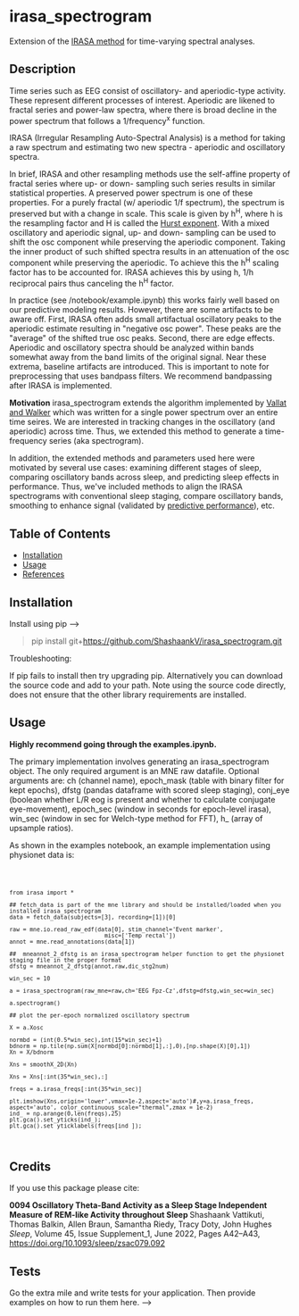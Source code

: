# irasa_spectrogram

Extension of the [IRASA method](#refs) for time-varying spectral analyses. 

## Description

Time series such as EEG consist of oscillatory- and aperiodic-type activity. These represent different processes of interest. Aperiodic are likened to fractal series and power-law spectra, where there is broad decline in the power spectrum that follows a 1/frequency<sup>x</sup> function. 


IRASA (Irregular Resampling Auto-Spectral Analysis) is a method for taking a raw spectrum and estimating two new spectra - aperiodic and oscillatory spectra. 

In brief, IRASA and other resampling methods use the self-affine property of fractal series where up- or down- sampling such series results in similar statistical properties. A preserved power spectrum is one of these properties. For a purely fractal (w/ aperiodic 1/f spectrum), the spectrum is preserved but with a change in scale. This scale is given by h<sup>H</sup>, where h is the resampling factor and H is called the <a href=https://en.wikipedia.org/wiki/Hurst_exponent target="_blank"></href> Hurst exponent</a>. With a mixed oscillatory and aperiodic signal, up- and down- sampling can be used to shift the osc component while preserving the aperiodic component. Taking the inner product of such shifted spectra results in an attenuation of the osc component while preserving the aperiodic. To achieve this the h<sup>H</sup> scaling factor has to be accounted for. IRASA achieves this by using h, 1/h reciprocal pairs thus canceling the h<sup>H</sup> factor. 

In practice (see /notebook/example.ipynb) this works fairly well based on our predictive modeling results. However, there are some artifacts to be aware off. First, IRASA often adds small artifactual oscillatory peaks to the aperiodic estimate resulting in "negative osc power". These peaks are the "average" of the shifted true osc peaks. Second, there are edge effects. Aperiodic and oscillatory spectra should be analyzed within bands somewhat away from the band limits of the original signal. Near these extrema, baseline artifacts are introduced. This is important to note for preprocessing that uses bandpass filters. We recommend bandpassing after IRASA is implemented.  

<b>Motivation</b> <it>irasa_spectrogram</it> extends the algorithm implemented by [Vallat and Walker](#refs) which was written for a single power spectrum over an entire time seires. We are interested in tracking changes in the oscillatory (and aperiodic) across time. Thus, we extended this method to generate a time-frequency series (aka spectrogram). 
<!-- [insert figure] -->

In addition, the extended methods and parameters used here were motivated by several use cases: examining different stages of sleep, comparing oscillatory bands across sleep, and predicting sleep effects in performance. Thus, we've included methods to align the IRASA spectrograms with conventional sleep staging, compare oscillatory bands, smoothing to enhance signal (validated by [predictive performance](#refs)), etc.  




## Table of Contents

<!-- If your README is long, add a table of contents to make it easy for users to find what they need. -->

- [Installation](#installation)
- [Usage](#usage)
- [References](#refs)



## Installation

<!-- What are the steps required to install your project? Provide a step-by-step description of how to get the development environment running. -->

Install using pip -->
> pip install git+https://github.com/ShashaankV/irasa_spectrogram.git

Troubleshooting:

If pip fails to install then try upgrading pip. Alternatively you can download the source code and add to your path. Note using the source code directly, does not ensure that the other library requirements are installed. 

## Usage

<!-- Provide instructions and examples for use. Include screenshots as needed.

To add a screenshot, create an `assets/images` folder in your repository and upload your screenshot to it. Then, using the relative filepath, add it to your README using the following syntax:

    ```md
    ![alt text](assets/images/screenshot.png) -->

<b>Highly recommend going through the examples.ipynb.</b>

The primary implementation involves generating an irasa_spectrogram object. The only required argument is an MNE raw datafile. Optional arguments are:  ch (channel name), epoch_mask (table with binary filter for kept epochs), dfstg (pandas dataframe with scored sleep staging), conj_eye (boolean whether L/R eog is present and whether to calculate conjugate eye-movement), epoch_sec (window in seconds for epoch-level irasa), win_sec (window in sec for Welch-type method for FFT), h_ (array of upsample ratios).

As shown in the examples notebook, an example implementation using physionet data is:

<code>
    
    from irasa import *
    
    ## fetch_data is part of the mne library and should be installed/loaded when you installed irasa_spectrogram
    data = fetch_data(subjects=[3], recording=[1])[0]

    raw = mne.io.read_raw_edf(data[0], stim_channel='Event marker',
                                misc=['Temp rectal'])
    annot = mne.read_annotations(data[1])

    ##  mneannot_2_dfstg is an irasa_spectrogram helper function to get the physionet staging file in the proper format   
    dfstg = mneannot_2_dfstg(annot,raw,dic_stg2num)

    win_sec = 10

    a = irasa_spectrogram(raw_mne=raw,ch='EEG Fpz-Cz',dfstg=dfstg,win_sec=win_sec)

    a.spectrogram()
    
    ## plot the per-epoch normalized oscillatory spectrum
    
    X = a.Xosc

    normbd = (int(0.5*win_sec),int(15*win_sec)+1)
    bdnorm = np.tile(np.sum(X[normbd[0]:normbd[1],:],0),[np.shape(X)[0],1])
    Xn = X/bdnorm

    Xns = smoothX_2D(Xn)

    Xns = Xns[:int(35*win_sec),:]

    freqs = a.irasa_freqs[:int(35*win_sec)]

    plt.imshow(Xns,origin='lower',vmax=1e-2,aspect='auto')#,y=a.irasa_freqs, aspect='auto', color_continuous_scale="thermal",zmax = 1e-2)
    ind_ = np.arange(0,len(freqs),25)
    plt.gca().set_yticks(ind_);
    plt.gca().set_yticklabels(freqs[ind_]);


</code>

## Credits

If you use this package please cite:

<b>0094 Oscillatory Theta-Band Activity as a Sleep Stage Independent Measure of REM-like Activity throughout Sleep </b> Shashaank Vattikuti, Thomas Balkin, Allen Braun, Samantha Riedy, Tracy Doty, John Hughes <i>Sleep</i>, Volume 45, Issue Supplement_1, June 2022, Pages A42–A43, https://doi.org/10.1093/sleep/zsac079.092


<!--     ```


## License

<!-- The last section of a high-quality README file is the license. This lets other developers know what they can and cannot do with your project. If you need help choosing a license, refer to [https://choosealicense.com/](https://choosealicense.com/). -->

<!-- ## Badges

![badmath](https://img.shields.io/github/languages/top/lernantino/badmath)

Badges aren't necessary, per se, but they demonstrate street cred. Badges let other developers know that you know what you're doing. Check out the badges hosted by [shields.io](https://shields.io/). You may not understand what they all represent now, but you will in time.

## Features

If your project has a lot of features, list them here.

## How to Contribute

If you created an application or package and would like other developers to contribute it, you can include guidelines for how to do so. The [Contributor Covenant](https://www.contributor-covenant.org/) is an industry standard, but you can always write your own if you'd prefer. -->

## Tests

Go the extra mile and write tests for your application. Then provide examples on how to run them here.
 -->
